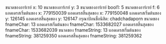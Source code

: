 ขนาดของอาร์เรย์ x: 10
ขนาดของอาร์เรย์ y: 3
ขนาดของอาร์เรย์ bool1: 5
ขนาดของอาร์เรย์ f: 6
แอดเดรสเริ่มต้นของ x: 779150039
แอดเดรสสิ้นสุดของ x: 779150048
แอดเดรสเริ่มต้นของ y: 126145
แอดเดรสสิ้นสุดของ y: 126147
กรุณาป้อนชื่อนิสิต: chadchadaporn
ขนาดของ fnameChar: 13
แอดเดรสเริ่มต้นของ fnameChar: 1533682027
แอดเดรสสิ้นสุดของ fnameChar: 1533682039
ขนาดของ fnameString: 13
แอดเดรสเริ่มต้นของ fnameString: 381259350
แอดเดรสสิ้นสุดของ fnameString: 381259362
